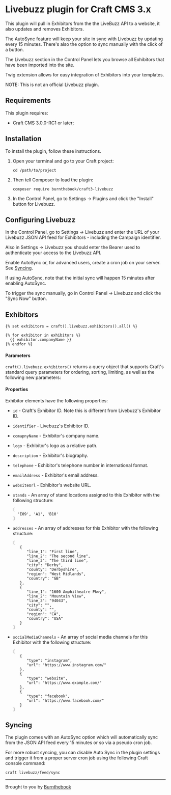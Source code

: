 # Livebuzz plugin for Craft CMS 3.x

This plugin will pull in Exhibitors from the the LiveBuzz API to a website, it also updates and removes Exhibitors.

The AutoSync feature will keep your site in sync with Livebuzz by updating every 15 minutes. There's also the option to sync manually with the click of a button.

The Livebuzz section in the Control Panel lets you browse all Exhibitors that have been imported into the site.

Twig extension allows for easy integration of Exhibitors into your templates.

NOTE: This is not an official Livebuzz plugin.

## Requirements

This plugin requires:

- Craft CMS 3.0.0-RC1 or later;

## Installation

To install the plugin, follow these instructions.

1. Open your terminal and go to your Craft project:

       cd /path/to/project

2. Then tell Composer to load the plugin:

       composer require burnthebook/craft3-livebuzz

3. In the Control Panel, go to Settings → Plugins and click the "Install" button for Livebuzz.

## Configuring Livebuzz

In the Control Panel, go to Settings → Livebuzz and enter the URL of your Livebuzz JSON API feed for Exhibitors - including the Campaign identifier.

Also in Settings → Livebuzz you should enter the Bearer used to authenticate your access to the Livebuzz API. 

Enable AutoSync or, for advanced users, create a cron job on your server. See [Syncing](#syncing).

If using AutoSync, note that the initial sync will happen 15 minutes after enabling AutoSync.

To trigger the sync manually, go in Control Panel → Livebuzz and click the "Sync Now" button.

## Exhibitors

    {% set exhibitors = craft().livebuzz.exhibitors().all() %}
    
    {% for exhibitor in exhibitors %}
      {{ exhibitor.companyName }}
    {% endfor %}
    
#### Parameters

`craft().livebuzz.exhibitors()` returns a query object that supports Craft's standard query parameters for ordering, sorting, limiting, as well as the following new parameters:

#### Properties

Exhibitor elements have the following properties:

- `id` - Craft's Exhibitor ID. Note this is different from Livebuzz's Exhibitor ID.
- `identifier` - Livebuzz's Exhibitor ID.
- `comapnyName` - Exhibitor's company name.
- `logo` - Exhibitor's logo as a relative path.
- `description` - Exhibitor's biography.
- `telephone` - Exhibitor's telephone number in international format.
- `emailAddress` - Exhibitor's email address.
- `websiteUrl` - Exhibitor's website URL.
- `stands` - An array of stand locations assigned to this Exhibitor with the following structure:

      [
        'E09', 'A1', 'B10'
      ]

- `addresses` - An array of addresses for this Exhibitor with the following structure:

      [ 
         { 
            "line_1": "First line",
            "line_2": "The second line",
            "line_3": "The third line",
            "city": "Derby",
            "county": "Derbyshire",
            "region": "West Midlands",
            "country": "GB"
         },
         { 
            "line_1": "1600 Amphitheatre Pkwy",
            "line_2": "Mountain View",
            "line_3": "94043",
            "city": "",
            "county": "",
            "region": "CA",
            "country": "USA"
         }
      ]

- `socialMediaChannels` - An array of social media channels for this Exhibitor with the following structure:

      [ 
         { 
            "type": "instagram",
            "url": "https://www.instagram.com/"
         },
         { 
            "type": "website",
            "url": "https://www.example.com/"
         },
         { 
            "type": "facebook",
            "url": "https://www.facebook.com/"
         }
      ]

## Syncing

The plugin comes with an AutoSync option which will automatically sync from the JSON API feed every 15 minutes or so via a pseudo cron job.

For more robust syncing, you can disable Auto Sync in the plugin settings and trigger it from a proper server cron job using the following Craft console command:

    craft livebuzz/feed/sync

---

Brought to you by [Burnthebook](https://www.burnthebook.co.uk)
